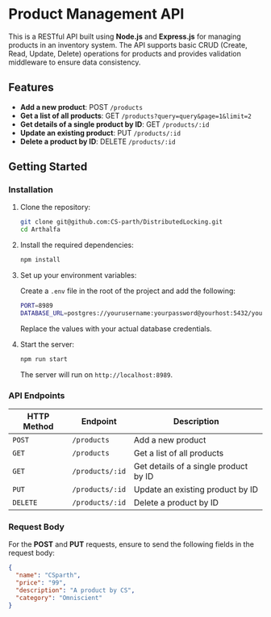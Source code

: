 # Product Management API

This is a RESTful API built using **Node.js** and **Express.js** for managing products in an inventory system. The API supports basic CRUD (Create, Read, Update, Delete) operations for products and provides validation middleware to ensure data consistency.

## Features

- **Add a new product**: POST `/products`
- **Get a list of all products**: GET `/products?query=query&page=1&limit=2`
- **Get details of a single product by ID**: GET `/products/:id`
- **Update an existing product**: PUT `/products/:id`
- **Delete a product by ID**: DELETE `/products/:id`

## Getting Started

### Installation

1. Clone the repository:

    ```bash
    git clone git@github.com:CS-parth/DistributedLocking.git
    cd Arthalfa
    ```

2. Install the required dependencies:

    ```bash
    npm install
    ```

3. Set up your environment variables:

    Create a `.env` file in the root of the project and add the following:

    ```bash
    PORT=8989
    DATABASE_URL=postgres://yourusername:yourpassword@yourhost:5432/yourdbname
    ```

    Replace the values with your actual database credentials.

4. Start the server:

    ```bash
    npm run start
    ```

    The server will run on `http://localhost:8989`.

### API Endpoints

| HTTP Method | Endpoint          | Description                          |
| ----------- | ----------------- | ------------------------------------ |
| `POST`      | `/products`        | Add a new product                    |
| `GET`       | `/products`        | Get a list of all products           |
| `GET`       | `/products/:id`    | Get details of a single product by ID|
| `PUT`       | `/products/:id`    | Update an existing product by ID     |
| `DELETE`    | `/products/:id`    | Delete a product by ID               |

### Request Body

For the **POST** and **PUT** requests, ensure to send the following fields in the request body:

```json
{
  "name": "CSparth",          
  "price": "99",      
  "description": "A product by CS",
  "category": "Omniscient"  
}
```
